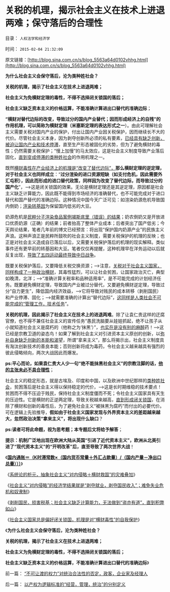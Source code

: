 # 关税的机理，揭示社会主义在技术上进退两难；保守落后的合理性

目录： `人权法学和经济学` 

时间： `2015-02-04 21:32:09` 

原文链接：[http://blog.sina.com.cn/s/blog_5563a64d0102vhhg.html](http://blog.sina.com.cn/s/blog_5563a64d0102vhhg.html)

**为什么社会主义会保守落后，沦为类种姓社会？**

**关税的机理，揭示了社会主义在技术上进退两难；**

**社会主义为免横财定理的毒性，不得不选择闭关锁国的落后；**

**社会主义缺乏资本主义的价格运算，不能准确计算进出口替代的准确边际**；

**“横财对替代边际的改变，导致过分的国内产业替代；因而形成经济上的自残”的作用机理，可以简称为横财定理（米塞斯定理的表达形式之一**）。由此可理解社会主义需要关税对国内产业的保护，付出让国内产业因关税保护，因而继续长不大的代价。尽管社会主义本身，因为剥夺创新所必须的私有要素，[已经具有缺乏创新，被迫让国内产业和技术停滞](../../../2015/1/28/颠倒因果的“创新滥用”，为社会主义“优越性”创新理由.md)，直至生产形态被固化的劣势，但为了避免横财的毒性；仍然需要关税保护；“慢上加慢”的马太效应，这是社会主义制度导致产业落后固化，[直到变成停滞的类种姓社会](../../../2010/5/26/国家主义是类种姓制度的孪生形态.md)的作用机理之一。

既然[横财毒性在产业经济上的机理是“改变了替代边际”，](../../../2015/1/31/剥削国民，损害税基；在经济学上不合算，政治上低效而残暴.md)**那么横财定理的逆定理，对于社会主义也同样成立**：“**过分渲染的进口资源短缺（如支付危机，因此需要外汇屯积），因此而形成的进口替代政策，同样因为改变了替代边际，而导致过分的国产化**”，——>这是闭关锁国的效果。无论是横财定理还是其逆定理，原因都是社会主义缺乏计算能力，因此既不能得到市场经济的准确替代，也不可能完成对于进口替代和国产替代的准确边际。这种情况中国今天广泛可见：如渲染奶源危机导致国内倒奶；[渲染转基因](../../../2014/8/29/福喜事件暴露的，中华暴民让人毛骨悚然的正义逻辑.md)为保留国内低劣的大豆。

奶源危机是[民粹分子渲染食品案例竭斯底里（错误）的结果](../../../2014/7/15/竭斯底里的“公共安全”，为极权主义的推进，提供了无穷的借口；.md)；奶农倒奶又是开放进口优质奶源（正确）的结果；前者抬高了整体产业成本；后者突出了国产低劣；今天舆论结果，笔者几年前的博文已经预言：将出现“保护国内奶源产业”的民族主义声浪。这种声浪正是民粹所鼓吹的社会主义制度，需要关税保护的机理的反映；也正是对社会主义造成自已落后以后，又需要关税保护落后的机理的现实解释。类似事件还有更早前的转基因和大豆。笔者仅仅再提醒，这种机理早在洋务运动以后就反复出现，[导致了五四运动最终导致中日战争](../../../2014/10/5/中国反日民族主义绪出现的原因，五卅运动及五四运动.md)。

既要关税保护落后，又要降低关税交换资源；——>注意，[关税对于社会主义国家，同样构成了一种政治横财](../../../2011/9/21/关税仅仅是又一种税！而已.md)，其毒性猛烈，可以让社会贫困，让国家政治灭亡，典型如晚清，北洋；——>“准确计算关税率和品种适用率”，是不可能完成的计划经济任务。既要避免横财定理，导致国内产业被过分替代，又要避免横财逆定理，导致过分“自力更生”，降低国内经济效益，——>它将导致对贱民的成本转移（剥削国民）和产业停滞、固化；——>就需要准确的计算出“替代边际”，[这同样是人类社会不可能完成的“管理工作，技术任务](../../../2014/12/28/石油横财是资本主义的甜品，对社会主义是毒药.md)”。

**关税的机理，因此揭示了社会主义在技术上的进退两难**。除了让袁仁贵这样的迂腐官僚，也不得不兼任社会主义的宣传任务“愚民洗脑要从娃娃抓起，绝不让孩子从小就知道社会主义是腐朽的（他称之为‘抹黑’）”，[也实在是没有别的麻醉](../../../2014/10/18/洗脑与卫道；公知的自持；.md)药！——>这已经是宗教卫道的姿态鸟！如果了解到社会主义对引进资本主义原创的创新，以[弥补自身缺乏创新的本能和渴](../../../2015/1/26/《007》表达美国对苏联缺乏创新的共识，创新的衡量标准.md)望，所谓“拿来主义”，那么将揭示出，社会主义制度具有淘汰创新技术的善良本能；否则创新将成为毒药，令社会主义越来越具有强烈的彼此侵略倾向，两次大战因此而爆发。

**ps:平心而论，如果袁仁贵大人少一句“绝不能抹黑社会主义”的宗教注脚的话，[他的主张未必不具合理性](../../../2015/1/10/进步分子的共同错误，南美独立运动的liberalism.md)**；

社会主义的稳定形态，就是古埃及、印度和中国，以及欧洲中世纪那样的[类种姓社会](../../../2010/5/26/为什么类种姓制度排斥技术进步.md)，贫困落后是社会主义得以保持稳定的代价，——>这是长时期维稳的技术要点！贫困而不得不压迫于贱民，保持社会主义制度僵而不死；令社会主义国家具有天生的压迫性。它是横财的正逆两定理，导致关税越来越高，[直到形成闭关锁国](../../../2011/1/18/欲求无私大帝，将获一代老千.md)，在消除了横财和创新的毒性后，为了避免社会主义“被抹黑为腐朽”而付出的必要代价。可在逻辑上先验推导，**假如由于社会主义国家发现与外界资本主义的差距越来越大，忽然政治决策“拿来主义”，将出现什么缺口**？

**ps:读者可将此命题，视为思考题；本专题后文将给予解答**；

**提示：机制广泛地出现在欧洲大陆从英国“引进了近代资本主义”，欧洲从北美引进了“现代资本主义”的“开明改革”后，直至导致了两次世界大战**！

《[**国内通胀＝（K时滞常数×（国内货币常量＋外汇占款量）/（国内产量－净出口总量）））**](../../../2015/1/25/压榨国民掠取民脂民膏，“社会主义横财”的双重毒性；.md)》

《[系统论的析元，抽象社会主义“对内侵略＋横财救国”的灾难叠加](../../../2015/1/27/系统论的析元，抽象社会主义“对内侵略＋横财救国”的灾难叠加；.md)》

《[社会主义“对内侵略”的经济学结果就是“剥夺就业，剥夺国民收入”；难免失业危机和奴隶制](../../../2015/1/29/“对内侵略”的经济学结果就是“剥夺就业，剥夺国民收入”.md)》

《[剥削国民，损害税基；社会主义缺乏计算能力，无法做到“盗亦有道”，直到积弊如山](../../../2015/1/31/剥削国民，损害税基；在经济学上不合算，政治上低效而残暴.md)》

《[社会主义国家总是偏好闭关锁国，机理是对“横财毒性”的自我保护](../../../2015/2/2/南美解放运动最关键的战役，圣马丁的迈普胜利.md)》

《**为什么社会主义会保守落后，沦为类种姓社会？**

**关税的机理，揭示了社会主义在技术上进退两难；**

**社会主义为免横财定理的毒性，不得不选择闭关锁国的落后；**

**社会主义缺乏资本主义的价格运算，不能准确计算进出口替代的准确边际**》

前一篇： [“不可让渡的权力”对统治合法性的否定，政客，企业家及经理人](../../../2015/2/5/“不可让渡的权力”对统治合法性的否定，政客，企业家及经理人.md)

后一篇： [以产权为逻辑标准的“经营，管理，统治”的分别定义](../../../2015/2/3/以产权为逻辑标准的“经营，管理，统治”的分别定义.md)

